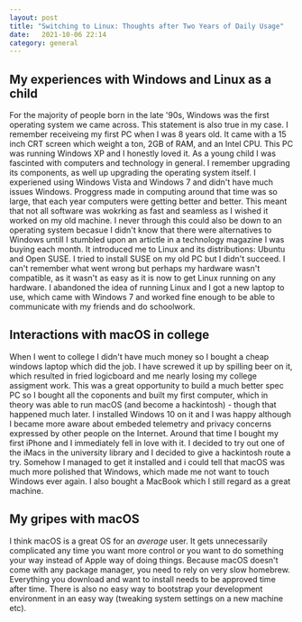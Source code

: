 ```yaml
---
layout: post
title: "Switching to Linux: Thoughts after Two Years of Daily Usage"
date:   2021-10-06 22:14
category: general
---
```


## My experiences with Windows and Linux as a child

For the majority of people born in the late '90s, Windows was the first operating system we came across. This statement is also true in my case. I remember receiveing my first PC when I was 8 years old. It came with a 15 inch CRT screen which weight a ton, 2GB of RAM, and an Intel CPU. This PC was running Windows XP and I honestly loved it. As a young child I was fascinted with computers and technology in general. I remember upgrading its components, as well up upgrading the operating system itself. I experiened using Windows Vista and Windows 7 and didn't have much issues Windows. Proggress made in computing around that time was so large, that each year computers were getting better and better. This meant that not all software was wokrking as fast and seamless as I wished it worked on my old machine. I never through this could also be down to an operating system becasue I didn't know that there were alternatives to Windows untill I stumbled upon an artictle in a technology magazine I was buying each month. It introduced me to Linux and its distributions: Ubuntu and Open SUSE. I tried to install SUSE on my old PC but I didn't succeed. I can't remember what went wrong but perhaps my hardware wasn't compatible, as it wasn't as easy as it is now to get Linux running on any hardware. I abandoned the idea of running Linux and I got a new laptop to use, which came with Windows 7 and worked fine enough to be able to communicate with my friends and do schoolwork. 

## Interactions with macOS in college 

When I went to college I didn't have much money so I bought a cheap windows laptop which did the job. I have screwed it up by spilling beer on it, which resulted in fried logicboard and me nearly losing my college assigment work. This was a great opportunity to build a much better spec PC so I bought all the coponents and built my first computer, which in theory was able to run macOS (and become a hackintosh) - though that happened much later. I installed Windows 10 on it and I was happy although I became more aware about embeded telemetry and privacy concerns expressed by other people on the Internet. 
Around that time I bought my first iPhone and I immediately fell in love with it. I decided to try out one of the iMacs in the university library and I decided to give a hackintosh route a try. Somehow I managed to get it installed and i could tell that macOS was much more polished that Windows, which made me not want to touch Windows ever again. I also bought a MacBook which I still regard as a great machine.

## My gripes with macOS

I think macOS is a great OS for an *average* user. It gets unnecessarily complicated any time you want more control or you want to do something your way instead of Apple way of doing things. Because macOS doesn't come with any package manager, you need to rely on very slow homebrew. Everything you download and want to install needs to be approved time after time. There is also no easy way to bootstrap your development environment in an easy way (tweaking system settings on a new machine etc). 
